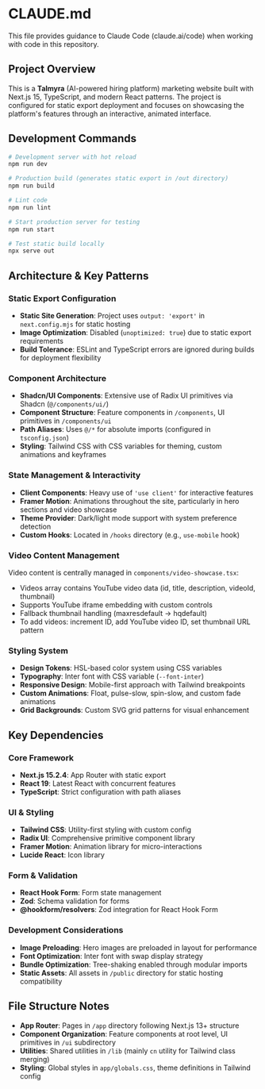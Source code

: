 # CLAUDE.md

This file provides guidance to Claude Code (claude.ai/code) when working with code in this repository.

## Project Overview

This is a **Talmyra** (AI-powered hiring platform) marketing website built with Next.js 15, TypeScript, and modern React patterns. The project is configured for static export deployment and focuses on showcasing the platform's features through an interactive, animated interface.

## Development Commands

```bash
# Development server with hot reload
npm run dev

# Production build (generates static export in /out directory)
npm run build

# Lint code
npm run lint

# Start production server for testing
npm run start

# Test static build locally
npx serve out
```

## Architecture & Key Patterns

### Static Export Configuration
- **Static Site Generation**: Project uses `output: 'export'` in `next.config.mjs` for static hosting
- **Image Optimization**: Disabled (`unoptimized: true`) due to static export requirements
- **Build Tolerance**: ESLint and TypeScript errors are ignored during builds for deployment flexibility

### Component Architecture
- **Shadcn/UI Components**: Extensive use of Radix UI primitives via Shadcn (`@/components/ui/`)
- **Component Structure**: Feature components in `/components`, UI primitives in `/components/ui`
- **Path Aliases**: Uses `@/*` for absolute imports (configured in `tsconfig.json`)
- **Styling**: Tailwind CSS with CSS variables for theming, custom animations and keyframes

### State Management & Interactivity
- **Client Components**: Heavy use of `'use client'` for interactive features
- **Framer Motion**: Animations throughout the site, particularly in hero sections and video showcase
- **Theme Provider**: Dark/light mode support with system preference detection
- **Custom Hooks**: Located in `/hooks` directory (e.g., `use-mobile` hook)

### Video Content Management
Video content is centrally managed in `components/video-showcase.tsx`:
- Videos array contains YouTube video data (id, title, description, videoId, thumbnail)
- Supports YouTube iframe embedding with custom controls
- Fallback thumbnail handling (maxresdefault → hqdefault)
- To add videos: increment ID, add YouTube video ID, set thumbnail URL pattern

### Styling System
- **Design Tokens**: HSL-based color system using CSS variables
- **Typography**: Inter font with CSS variable (`--font-inter`)
- **Responsive Design**: Mobile-first approach with Tailwind breakpoints
- **Custom Animations**: Float, pulse-slow, spin-slow, and custom fade animations
- **Grid Backgrounds**: Custom SVG grid patterns for visual enhancement

## Key Dependencies

### Core Framework
- **Next.js 15.2.4**: App Router with static export
- **React 19**: Latest React with concurrent features
- **TypeScript**: Strict configuration with path aliases

### UI & Styling
- **Tailwind CSS**: Utility-first styling with custom config
- **Radix UI**: Comprehensive primitive component library
- **Framer Motion**: Animation library for micro-interactions
- **Lucide React**: Icon library

### Form & Validation
- **React Hook Form**: Form state management
- **Zod**: Schema validation for forms
- **@hookform/resolvers**: Zod integration for React Hook Form

### Development Considerations
- **Image Preloading**: Hero images are preloaded in layout for performance
- **Font Optimization**: Inter font with swap display strategy
- **Bundle Optimization**: Tree-shaking enabled through modular imports
- **Static Assets**: All assets in `/public` directory for static hosting compatibility

## File Structure Notes
- **App Router**: Pages in `/app` directory following Next.js 13+ structure
- **Component Organization**: Feature components at root level, UI primitives in `/ui` subdirectory
- **Utilities**: Shared utilities in `/lib` (mainly `cn` utility for Tailwind class merging)
- **Styling**: Global styles in `app/globals.css`, theme definitions in Tailwind config